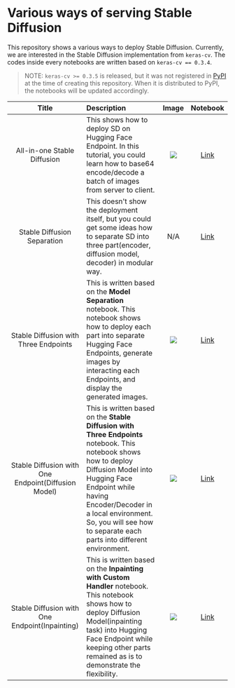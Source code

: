 # Various ways of serving Stable Diffusion 

This repository shows a various ways to deploy Stable Diffusion. Currently, we are interested in the Stable Diffusion implementation from `keras-cv`. The codes inside every notebooks are written based on `keras-cv == 0.3.4`.

> NOTE: `keras-cv >= 0.3.5` is released, but it was not registered in [PyPI](https://pypi.org/project/keras-cv/) at the time of creating this repository. When it is distributed to PyPI, the notebooks will be updated accordingly.

| Title      | Description | Image         | Notebook
| :---:       |    :----   |    :----:     |       :-: |
| All-in-one Stable Diffusion     | This shows how to deploy SD on Hugging Face Endpoint. In this tutorial, you could learn how to base64 encode/decode a batch of images from server to client.       | ![](https://i.ibb.co/0Kpnn8g/2022-12-19-2-57-28.png)   | [Link](https://github.com/deep-diver/keras-sd-serving/blob/main/hf_single_endpoint.ipynb)       |
| Stable Diffusion Separation  | This doesn't show the deployment itself, but you could get some ideas how to separate SD into three part(encoder, diffusion model, decoder) in modular way.        | N/A     |  [Link](https://github.com/deep-diver/keras-sd-serving/blob/main/model_sepration_without_endpoint.ipynb)          |
| Stable Diffusion with Three Endpoints | This is written based on the **Model Separation** notebook. This notebook shows how to deploy each part into separate Hugging Face Endpoints, generate images by interacting each Endpoints, and display the generated images. | ![](https://i.ibb.co/1dCGfm9/2022-12-19-3-27-14.png) | [Link](https://github.com/deep-diver/keras-sd-serving/blob/main/hf_multiple_endpoints.ipynb) |
| Stable Diffusion with One Endpoint(Diffusion Model) | This is written based on the **Stable Diffusion with Three Endpoints** notebook. This notebook shows how to deploy Diffusion Model into Hugging Face Endpoint while having Encoder/Decoder in a local environment. So, you will see how to separate each parts into different environment. | ![](https://i.ibb.co/f2NHXYh/2022-12-19-3-27-10.png) | [Link](https://github.com/deep-diver/keras-sd-serving/blob/main/hf_endpoint_dm_while_local_ed.ipynb) | 
| Stable Diffusion with One Endpoint(Inpainting) | This is written based on the **Inpainting with Custom Handler** notebook. This notebook shows how to deploy Diffusion Model(inpainting task) into Hugging Face Endpoint while keeping other parts remained as is to demonstrate the flexibility. | ![](https://i.ibb.co/fv30h2M/2022-12-20-3-17-57.png) | [Link](https://github.com/deep-diver/keras-sd-serving/blob/main/hf_endpoint_dm_while_local_ed_inpaint.ipynb) |
 
